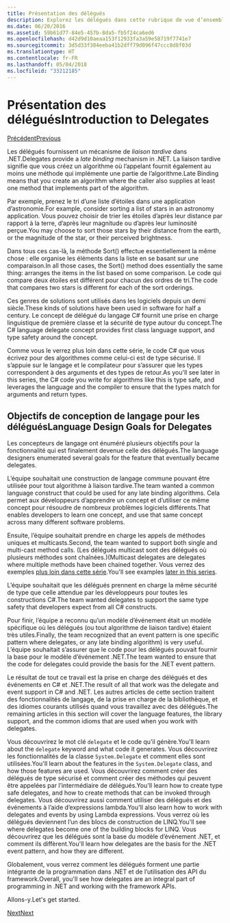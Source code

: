 ```yaml
---
title: Présentation des délégués
description: Explorez les délégués dans cette rubrique de vue d’ensemble qui présente les concepts de base et décrit les objectifs de conception de langage pour les délégués.
ms.date: 06/20/2016
ms.assetid: 59b61d77-84e5-457b-8da5-fb5f24ca6ed6
ms.openlocfilehash: d42d9d10aeaa153f12933fa3a59e58719f7741e7
ms.sourcegitcommit: 3d5d33f384eeba41b2dff79d096f47ccc8d8f03d
ms.translationtype: HT
ms.contentlocale: fr-FR
ms.lasthandoff: 05/04/2018
ms.locfileid: "33212185"
---
```

# <a name="introduction-to-delegates"></a><span data-ttu-id="822cd-103">Présentation des délégués</span><span class="sxs-lookup"><span data-stu-id="822cd-103">Introduction to Delegates</span></span>

[<span data-ttu-id="822cd-104">Précédent</span><span class="sxs-lookup"><span data-stu-id="822cd-104">Previous</span></span>](delegates-events.md)

<span data-ttu-id="822cd-105">Les délégués fournissent un mécanisme de *liaison tardive* dans .NET.</span><span class="sxs-lookup"><span data-stu-id="822cd-105">Delegates provide a *late binding* mechanism in .NET.</span></span> <span data-ttu-id="822cd-106">La liaison tardive signifie que vous créez un algorithme où l’appelant fournit également au moins une méthode qui implémente une partie de l’algorithme.</span><span class="sxs-lookup"><span data-stu-id="822cd-106">Late Binding means that you create an algorithm where the caller also supplies at least one method that implements part of the algorithm.</span></span>

<span data-ttu-id="822cd-107">Par exemple, prenez le tri d’une liste d’étoiles dans une application d’astronomie.</span><span class="sxs-lookup"><span data-stu-id="822cd-107">For example, consider sorting a list of stars in an astronomy application.</span></span>
<span data-ttu-id="822cd-108">Vous pouvez choisir de trier les étoiles d’après leur distance par rapport à la terre, d’après leur magnitude ou d’après leur luminosité perçue.</span><span class="sxs-lookup"><span data-stu-id="822cd-108">You may choose to sort those stars by their distance from the earth, or the magnitude of the star, or their perceived brightness.</span></span>

<span data-ttu-id="822cd-109">Dans tous ces cas-là, la méthode Sort() effectue essentiellement la même chose : elle organise les éléments dans la liste en se basant sur une comparaison.</span><span class="sxs-lookup"><span data-stu-id="822cd-109">In all those cases, the Sort() method does essentially the same thing: arranges the items in the list based on some comparison.</span></span> <span data-ttu-id="822cd-110">Le code qui compare deux étoiles est différent pour chacun des ordres de tri.</span><span class="sxs-lookup"><span data-stu-id="822cd-110">The code that compares two stars is different for each of the sort orderings.</span></span>

<span data-ttu-id="822cd-111">Ces genres de solutions sont utilisés dans les logiciels depuis un demi siècle.</span><span class="sxs-lookup"><span data-stu-id="822cd-111">These kinds of solutions have been used in software for half a century.</span></span>
<span data-ttu-id="822cd-112">Le concept de délégué du langage C# fournit une prise en charge linguistique de première classe et la sécurité de type autour du concept.</span><span class="sxs-lookup"><span data-stu-id="822cd-112">The C# language delegate concept provides first class language support, and type safety around the concept.</span></span>

<span data-ttu-id="822cd-113">Comme vous le verrez plus loin dans cette série, le code C# que vous écrivez pour des algorithmes comme celui-ci est de type sécurisé. Il s’appuie sur le langage et le compilateur pour s’assurer que les types correspondent à des arguments et des types de retour.</span><span class="sxs-lookup"><span data-stu-id="822cd-113">As you'll see later in this series, the C# code you write for algorithms like this is type safe, and leverages the language and the compiler to ensure that the types match for arguments and return types.</span></span>

## <a name="language-design-goals-for-delegates"></a><span data-ttu-id="822cd-114">Objectifs de conception de langage pour les délégués</span><span class="sxs-lookup"><span data-stu-id="822cd-114">Language Design Goals for Delegates</span></span>

<span data-ttu-id="822cd-115">Les concepteurs de langage ont énuméré plusieurs objectifs pour la fonctionnalité qui est finalement devenue celle des délégués.</span><span class="sxs-lookup"><span data-stu-id="822cd-115">The language designers enumerated several goals for the feature that eventually became delegates.</span></span>

<span data-ttu-id="822cd-116">L’équipe souhaitait une construction de langage commune pouvant être utilisée pour tout algorithme à liaison tardive.</span><span class="sxs-lookup"><span data-stu-id="822cd-116">The team wanted a common language construct that could be used for any late binding algorithms.</span></span> <span data-ttu-id="822cd-117">Cela permet aux développeurs d’apprendre un concept et d’utiliser ce même concept pour résoudre de nombreux problèmes logiciels différents.</span><span class="sxs-lookup"><span data-stu-id="822cd-117">That enables developers to learn one concept, and use that same concept across many different software problems.</span></span>

<span data-ttu-id="822cd-118">Ensuite, l’équipe souhaitait prendre en charge les appels de méthodes uniques et multicasts.</span><span class="sxs-lookup"><span data-stu-id="822cd-118">Second, the team wanted to support both single and multi-cast method calls.</span></span> <span data-ttu-id="822cd-119">(Les délégués multicast sont des délégués où plusieurs méthodes sont chaînées.)</span><span class="sxs-lookup"><span data-stu-id="822cd-119">(Multicast delegates are delegates where multiple methods have been chained together.</span></span> <span data-ttu-id="822cd-120">Vous verrez des exemples [plus loin dans cette série](delegate-class.md).</span><span class="sxs-lookup"><span data-stu-id="822cd-120">You'll see examples [later in this series](delegate-class.md).</span></span> 

<span data-ttu-id="822cd-121">L’équipe souhaitait que les délégués prennent en charge la même sécurité de type que celle attendue par les développeurs pour toutes les constructions C#.</span><span class="sxs-lookup"><span data-stu-id="822cd-121">The team wanted delegates to support the same type safety that developers expect from all C# constructs.</span></span> 

<span data-ttu-id="822cd-122">Pour finir, l’équipe a reconnu qu’un modèle d’événement était un modèle spécifique où les délégués (ou tout algorithme de liaison tardive) étaient très utiles.</span><span class="sxs-lookup"><span data-stu-id="822cd-122">Finally, the team recognized that an event pattern is one specific pattern where delegates, or any late binding algorithm) is very useful.</span></span> <span data-ttu-id="822cd-123">L’équipe souhaitait s’assurer que le code pour les délégués pouvait fournir la base pour le modèle d’événement .NET.</span><span class="sxs-lookup"><span data-stu-id="822cd-123">The team wanted to ensure that the code for delegates could provide the basis for the .NET event pattern.</span></span>

<span data-ttu-id="822cd-124">Le résultat de tout ce travail est la prise en charge des délégués et des événements en C# et .NET.</span><span class="sxs-lookup"><span data-stu-id="822cd-124">The result of all that work was the delegate and event support in C# and .NET.</span></span> <span data-ttu-id="822cd-125">Les autres articles de cette section traitent des fonctionnalités de langage, de la prise en charge de la bibliothèque, et des idiomes courants utilisés quand vous travaillez avec des délégués.</span><span class="sxs-lookup"><span data-stu-id="822cd-125">The remaining articles in this section will cover the language features, the library support, and the common idioms that are used when you work with delegates.</span></span>

<span data-ttu-id="822cd-126">Vous découvrirez le mot clé `delegate` et le code qu’il génère.</span><span class="sxs-lookup"><span data-stu-id="822cd-126">You'll learn about the `delegate` keyword and what code it generates.</span></span> <span data-ttu-id="822cd-127">Vous découvrirez les fonctionnalités de la classe `System.Delegate` et comment elles sont utilisées.</span><span class="sxs-lookup"><span data-stu-id="822cd-127">You'll learn about the features in the `System.Delegate` class, and how those features are used.</span></span> <span data-ttu-id="822cd-128">Vous découvrirez comment créer des délégués de type sécurisé et comment créer des méthodes qui peuvent être appelées par l’intermédiaire de délégués.</span><span class="sxs-lookup"><span data-stu-id="822cd-128">You'll learn how to create type safe delegates, and how to create methods that can be invoked through delegates.</span></span> <span data-ttu-id="822cd-129">Vous découvrirez aussi comment utiliser des délégués et des événements à l’aide d’expressions lambda.</span><span class="sxs-lookup"><span data-stu-id="822cd-129">You'll also learn how to work with delegates and events by using Lambda expressions.</span></span> <span data-ttu-id="822cd-130">Vous verrez où les délégués deviennent l’un des blocs de construction de LINQ.</span><span class="sxs-lookup"><span data-stu-id="822cd-130">You'll see where delegates become one of the building blocks for LINQ.</span></span> <span data-ttu-id="822cd-131">Vous découvrirez que les délégués sont la base du modèle d’événement .NET, et comment ils diffèrent.</span><span class="sxs-lookup"><span data-stu-id="822cd-131">You'll learn how delegates are the basis for the .NET event pattern, and how they are different.</span></span>

<span data-ttu-id="822cd-132">Globalement, vous verrez comment les délégués forment une partie intégrante de la programmation dans .NET et de l’utilisation des API du framework.</span><span class="sxs-lookup"><span data-stu-id="822cd-132">Overall, you'll see how delegates are an integral part of programming in .NET and working with the framework APIs.</span></span>

<span data-ttu-id="822cd-133">Allons-y.</span><span class="sxs-lookup"><span data-stu-id="822cd-133">Let's get started.</span></span>

[<span data-ttu-id="822cd-134">Next</span><span class="sxs-lookup"><span data-stu-id="822cd-134">Next</span></span>](delegate-class.md)
